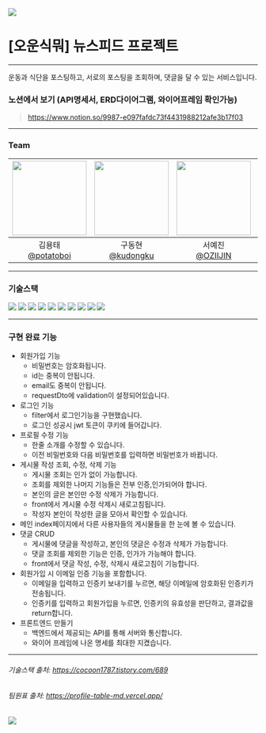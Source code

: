 <img src="https://capsule-render.vercel.app/api?type=waving&color=BDBDC8&height=150&section=header" />

# [오운식뭐] 뉴스피드 프로젝트

---
<p>운동과 식단을 포스팅하고, 서로의 포스팅을 조회하며, 댓글을 달 수 있는 서비스입니다.</p> 

### 노션에서 보기 (API명세서, ERD다이어그램, 와이어프레임 확인가능)
> https://www.notion.so/9987-e097fafdc73f4431988212afe3b17f03

---
### Team
| <img src="https://avatars.githubusercontent.com/u/19195930?v=4" width="150" height="150"/> |<img src="https://avatars.githubusercontent.com/u/148612321?v=4" width="150" height="150"/>| <img src="https://avatars.githubusercontent.com/u/154957716?v=4" width="150" height="150"/> | <img src="https://avatars.githubusercontent.com/u/69907023?v=4" width="150" height="150"/> |
|:------------------------------------------------------------------------------------------:|:-:|:-------------------------------------------------------------------------------------------:|:------------------------------------------------------------------------------------------:|
|                     김용태<br/>[@potatoboi](https://github.com/potatoboi)                     |구동현<br/>[@kudongku](https://github.com/kudongku)|                       서예진<br/>[@OZIIJIN](https://github.com/OZIIJIN)                        |                   이재형<br/>[@LeeJaeHyung](https://github.com/LeeJaeHyung)                   |

---
### 기술스택
<img src="https://img.shields.io/badge/gradle-02303A?style=for-the-badge&logo=gradle&logoColor=white">
<img src="https://img.shields.io/badge/spring-6DB33F?style=for-the-badge&logo=spring&logoColor=white">
<img src="https://img.shields.io/badge/springboot-6DB33F?style=for-the-badge&logo=springboot&logoColor=white">
<img src="https://img.shields.io/badge/mysql-4479A1?style=for-the-badge&logo=mysql&logoColor=white">
<img src="https://img.shields.io/badge/javascript-F7DF1E?style=for-the-badge&logo=javascript&logoColor=black">
<img src="https://img.shields.io/badge/css-1572B6?style=for-the-badge&logo=css3&logoColor=white">
<img src="https://img.shields.io/badge/html5-E34F26?style=for-the-badge&logo=html5&logoColor=white">
<img src="https://img.shields.io/badge/java-007396?style=for-the-badge&logo=java&logoColor=white">
<img src="https://img.shields.io/badge/git-F05032?style=for-the-badge&logo=git&logoColor=white">
<img src="https://img.shields.io/badge/github-181717?style=for-the-badge&logo=github&logoColor=white">


---

### 구현 완료 기능
- 회원가입 기능
  - 비밀번호는 암호화됩니다.
  - id는 중복이 안됩니다.
  - email도 중복이 안됩니다.
  - requestDto에 validation이 설정되어있습니다.
- 로그인 기능
  - filter에서 로그인기능을 구현했습니다.
  - 로그인 성공시 jwt 토큰이 쿠키에 들어갑니다.
- 프로필 수정 기능
  - 한줄 소개를 수정할 수 있습니다.
  - 이전 비밀번호와 다음 비밀번호를 입력하면 비밀번호가 바뀝니다.
- 게시물 작성 조회, 수정, 삭제 기능
  - 게시물 조회는 인가 없이 가능합니다.
  - 조회를 제외한 나머지 기능들은 전부 인증,인가되어야 합니다.
  - 본인의 글은 본인만 수정 삭제가 가능합니다.
  - front에서 게시물 수정 삭제시 새로고침됩니다.
  - 작성자 본인이 작성한 글을 모아서 확인할 수 있습니다.
- 메인 index페이지에서 다른 사용자들의 게시물들을 한 눈에 볼 수 있습니다.
- 댓글 CRUD
  - 게시물에 댓글을 작성하고, 본인의 댓글은 수정과 삭제가 가능합니다.
  - 댓글 조회를 제외한 기능은 인증, 인가가 가능해야 합니다.
  - front에서 댓글 작성, 수정, 삭제시 새로고침이 기능합니다.
- 회원가입 시 이메일 인증 기능을 포함합니다.
  - 이메일을 입력하고 인증키 보내기를 누르면, 해당 이메일에 암호화된 인증키가 전송됩니다.
  - 인증키를 입력하고 회원가입을 누르면, 인증키의 유효성을 판단하고, 결과값을 return합니다.
- 프론트엔드 만들기
  - 백엔드에서 제공되는 API를 통해 서버와 통신합니다.
  - 와이어 프레임에 나온 명세를 최대한 지켰습니다.

---


###### 기술스택 출처: https://cocoon1787.tistory.com/689
###### 팀원표 출처: https://profile-table-md.vercel.app/
<img src="https://capsule-render.vercel.app/api?type=waving&color=BDBDC8&height=150&section=footer" />

